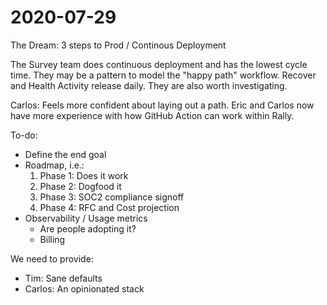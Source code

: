 # 2020-07-29

The Dream: 3 steps to Prod / Continous Deployment

The Survey team does continuous deployment and has the lowest cycle time. They may be a pattern to model the "happy path" workflow.
Recover and Health Activity release daily. They are also worth investigating.

Carlos: Feels more confident about laying out a path. Eric and Carlos now have more experience with how GitHub Action can work within Rally.

To-do:

- Define the end goal
- Roadmap, i.e.:
  1. Phase 1: Does it work
  2. Phase 2: Dogfood it
  3. Phase 3: SOC2 compliance signoff
  4. Phase 4: RFC and Cost projection
- Observability / Usage metrics
  - Are people adopting it?
  - Billing

We need to provide:

- Tim: Sane defaults
- Carlos: An opinionated stack
<!--stackedit_data:
eyJoaXN0b3J5IjpbOTE4MTMxMjUzLC0xNDg4OTU1MzA5LDEzNz
E2NDMzMjldfQ==
-->